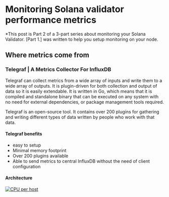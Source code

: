 # Monitoring Solana validator performance metrics
*This post is Part 2 of a 3-part series about monitoring your Solana Validator. [Part 1.] was written  to help you setup monitoring on your node.

## Where metrics come from

### Telegraf | A Metrics Collector For InfluxDB

Telegraf can collect metrics from a wide array of inputs and write them to a wide array of outputs. It is plugin-driven for both collection and output of data so it is easily extendable. It is written in Go, which means that it is compiled and standalone binary that can be executed on any system with no need for external dependencies, or package management tools required.

Telegraf is an open-source tool. It contains over 200 plugins for gathering and writing different types of data written by people who work with that data.

#### Telegraf benefits
- easy to setup
- Minimal memory footprint
- Over 200 plugins available
- Able to send metrics to central InfluxDB without the need of client configuration

#### Architecture

[![CPU per host](http://dev.stakeconomy.com/wp-content/uploads/2021/01/telegraf-influxdb.png)](http://dev.stakeconomy.com/wp-content/uploads/2021/01/telegraf-influxdb.png)

